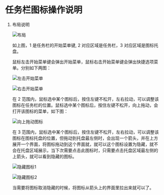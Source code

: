 # 任务栏图标操作说明

1. 布局说明

    ![布局](https://github.com/oh1h0ney/Git-Book-Library/blob/master/Windows/taskbar-icon/taskbar-layout.png)

    如上图，1 是任务栏的开始菜单键, 2 对应区域是任务栏，3 对应区域是图标托盘。
    
    鼠标左击开始菜单键会弹出开始菜单，鼠标右击开始菜单键会弹出快捷选项菜单。分别如下两图：

    ![左击开始菜单](https://github.com/oh1h0ney/Git-Book-Library/blob/master/Windows/taskbar-icon/taskbar-start-button-left-click.png)

    ![右击开始菜单](https://github.com/oh1h0ney/Git-Book-Library/blob/master/Windows/taskbar-icon/taskbar-start-button-right-click.png)

    在 2 范围内，鼠标选中某个图标后，按住左键不松开，左右拉动，可以调整该图标在任务栏的位置。鼠标选中某个图标后，按住左键不松开，向上拖动，会打开该图标的菜单，如下图：

    ![向上拖动图标](https://github.com/oh1h0ney/Git-Book-Library/blob/master/Windows/taskbar-icon/taskbar-start-button-slide-up.png)

    在 3 范围内，鼠标选中某个图标后，按住左键不松开，左右拉动，可以调整该图标在图标托盘的位置，但拖动到托盘最左侧时，会出现一个箭头，并在上方展开一个界面，将图标拖动到这个界面就，就可以这个图标设置为隐藏，就不会在托盘区域展示，当下次需要点击此图标时，只需要点击托盘区域最左侧的上箭头，就可以看到隐藏的图标。

    ![隐藏图标1](https://github.com/oh1h0ney/Git-Book-Library/blob/master/Windows/taskbar-icon/taskbar-hide-icon.png)

    ![隐藏图标2](https://github.com/oh1h0ney/Git-Book-Library/blob/master/Windows/taskbar-icon/taskbar-hide-icon-1.png)

    当需要将图标取消隐藏的时候，将图标从箭头上的界面里拉出来就可以了。